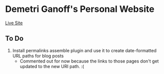 Demetri Ganoff's Personal Website
=======

[Live Site](http://demetridesign.com)

## To Do
1. Install permalinks assemble plugin and use it to create date-formatted URL paths for blog posts
	- Commented out for now because the links to those pages don't get updated to the new URI path. :(